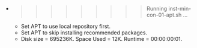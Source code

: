 * >>>>>>>>> Running inst-min-con-01-apt.sh ...
  * Set APT to use local repository first.
  * Set APT to skip installing recommended packages.
  * Disk size = 695236K. Space Used = 12K. Runtime = 00:00:00:01.
